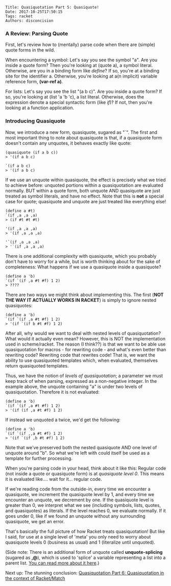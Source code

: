     Title: Quasiquotation Part 5: Quasiquote!
    Date: 2017-10-25T17:50:15
    Tags: racket
    Authors: disconcision

### A Review: Parsing Quote

First, let's review how to (mentally) parse code when there are (simple) quote forms in the wild.

When encountering a symbol: Let's say you see the symbol "a". Are you inside a quote form? Then you're looking at (quote a), a symbol literal. Otherwise, are you in a binding form like *define*? If so, you're at a binding site for the identifier a. Otherwise, you're looking at a(n implicit) variable reference form, **(var-ref a)**.

For lists: Let's say you see the list "(a b c)". Are you inside a quote form? If so, you're looking at (list 'a 'b 'c), a list literal. Otherwise, does the expression denote a special syntactic form (like *if*)? If not, then you're looking at a function application.

### Introducing Quasiquote

Now, we introduce a new form, quasiquote, sugared as "\`". The first and most important thing to note about quasiquote is that, if a quasiquote form doesn't contain any unquotes, it behaves exactly like quote:

```racket
(quasiquote (if a b c))
> '(if a b c)
```

```racket
`(if a b c)
> '(if a b c)
```

If we use an unquote within quasiquote, the effect is precisely what we tried to achieve before: unquoted portions within a quasiquotation are evaluated normally. BUT within a quote form, both unquote AND quasiquote are just treated as symbol literals, and have no effect. Note that this is **not** a special case for quote; quasiquote and unquote are just treated like everything else!

```racket
(define a #t)
`(if ,a ,a ,a)
> (if #t #t #t)
```

```racket
'(if ,a ,a ,a)
> '(if ,a ,a ,a)
```

```racket
'`(if ,a ,a ,a)
> '`(if ,a ,a ,a)
```

There is one additional complexity with quasiquote, which you probably don't have to worry for a while, but is worth thinking about for the sake of completeness: What happens if we use a quasiquote inside a quasiquote?

```racket
(define a 'b)
`(if `(if ,a #t #f) 1 2)
> ????
```

There are two ways we might think about implementing this. The first (**NOT THE WAY IT ACTUALLY WORKS IN RACKET**) is simply to ignore nested quasiquotes:

```racket
(define a 'b)
`(if `(if ,a #t #f) 1 2)
> '(if `(if b #t #f) 1 2)
```

After all, why would we want to deal with nested levels of quasiquotation? What would it actually even mean? However, this is NOT the implementation used in scheme/racket. The reason (I think??) is that we want to be able use quasiquotation for macros - for rewriting code - and what's even better than rewriting code? Rewriting code that rewrites code! That is, we want the ability to use quasiquoted templates which, when evaluated, themselves return quasiquoted templates.

Thus, we have the notion of *levels of quasiquotation*; a parameter we must keep track of when parsing, expressed as a non-negative integer. In the example above, the unquote containing "a" is under two levels of quasiquotation. Therefore it is not evaluated:

```racket
(define a 'b)
`(if `(if ,a #t #f) 1 2)
> '(if (if ,a #t #f) 1 2)
```

If instead we unquoted a twice, we'd get the following:

```racket
(define a 'b)
`(if `(if ,,a #t #f) 1 2)
> '(if `(if ,b #t #f) 1 2)
```

Note that we've preserved both the nested quasiquote AND one level of unquote around "b". So what we're left with could itself be used as a template for further processing.

When you're parsing code in your head, think about it like this: Regular code (not inside a quote or quasiquote form) is at *quasiquote level 0*. This means it is evaluated like.... wait for it... regular code.

If we're reading code from the outside-in, every time we encounter a quasiquote, we increment the quasiquote level by 1, and every time we encounter an unquote, we decrement by one. If the quasiquote level is greater than 0, we interpret what we see (including symbols, lists, quotes, and quasiquotes) as literals. If the level reaches 0, we evaluate normally. If it goes under 0, like if we found an unquote without any surrounding quasiquote, we get an error.

That's basically the full picture of how Racket treats quasiquotation! But like I said, for use at a single level of 'meta' you only need to worry about quasiquote levels 0 (business as usual) and 1 (literalize until unquoted).

(Side note: There is an additional form of unquote called **unquote-splicing** (sugared as **,@**), which is used to 'splice' a variable representing a list into a parent list. [You can read more about it here](https://docs.racket-lang.org/reference/quasiquote.html).)

Next up: The stunning conclusion: [Quasiquotation Part 6: Quasiquotation in the context of Racket/Match](http://disconcision.github.io/fructlog/2017/10/quasiquotation-part-6-quasiquotation-in-the-context-of-racket-match.html)
